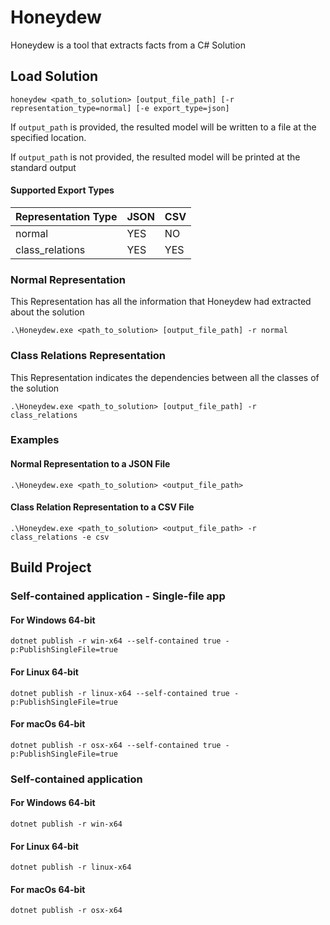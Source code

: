 ﻿# Honeydew

Honeydew is a tool that extracts facts from a C# Solution

## Load Solution

```
honeydew <path_to_solution> [output_file_path] [-r representation_type=normal] [-e export_type=json]
```

If `output_path` is provided, the resulted model will be written to a file at the specified location.

If `output_path` is not provided, the resulted model will be printed at the standard output

#### Supported Export Types

| Representation Type | JSON | CSV |
|----|----|----|
| normal | YES | NO |
| class_relations | YES | YES |

### Normal Representation

This Representation has all the information that Honeydew had extracted about the solution

```
.\Honeydew.exe <path_to_solution> [output_file_path] -r normal
```

### Class Relations Representation

This Representation indicates the dependencies between all the classes of the solution

```
.\Honeydew.exe <path_to_solution> [output_file_path] -r class_relations
```

### Examples

#### Normal Representation to a JSON File

```
.\Honeydew.exe <path_to_solution> <output_file_path>
```

#### Class Relation Representation to a CSV File

```
.\Honeydew.exe <path_to_solution> <output_file_path> -r class_relations -e csv
```

## Build Project

### Self-contained application - Single-file app

#### For Windows 64-bit

```
dotnet publish -r win-x64 --self-contained true -p:PublishSingleFile=true 
```

#### For Linux 64-bit

```
dotnet publish -r linux-x64 --self-contained true -p:PublishSingleFile=true 
```

#### For macOs 64-bit

```
dotnet publish -r osx-x64 --self-contained true -p:PublishSingleFile=true 
```

### Self-contained application

#### For Windows 64-bit

```
dotnet publish -r win-x64
```

#### For Linux 64-bit

```
dotnet publish -r linux-x64
```

#### For macOs 64-bit

```
dotnet publish -r osx-x64
```